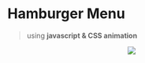 # Hamburger Menu
> using **javascript & CSS animation**

<p align="center">
  <img src="img.gif">
</p>
